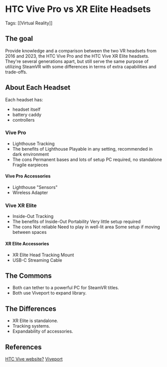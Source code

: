 # HTC Vive Pro vs XR Elite Headsets
Tags: [[Virtual Reality]]
## The goal

Provide knowledge and a comparison between the two VR headsets from 2016 and 2023, the HTC Vive Pro and the HTC Vive XR Elite headsets. They're several generations apart, but still serve the same purpose of utilizing SteamVR with some differences in terms of extra capabilities and trade-offs.

## About Each Headset

Each headset has:
- headset itself
- battery caddy
- controllers

### Vive Pro
- Lighthouse Tracking
 - The benefits of Lighthouse
 Playable in any setting, recommended in dark environment
 - The cons
 Permanent bases and lots of setup
 PC required, no standalone
 Fragile earpieces

#### Vive Pro Accessories
- Lighthouse "Sensors"
- Wireless Adapter

### Vive XR Elite
- Inside-Out Tracking
 - The benefits of Inside-Out
 Portability
 Very little setup required
 - The cons
 Not reliable
 Need to play in well-lit area
 Some setup if moving between spaces

#### XR Elite Accessories
- XR Elite Head Tracking Mount
- USB-C Streaming Cable


## The Commons
- Both can tether to a powerful PC for SteamVR titles.
- Both use Viveport to expand library.

## The Differences
- XR Elite is standalone.
- Tracking systems.
- Expandability of accessories.

## References

[HTC Vive website?](https://vive.com/us)
[Viveport](https://viveport.com)
